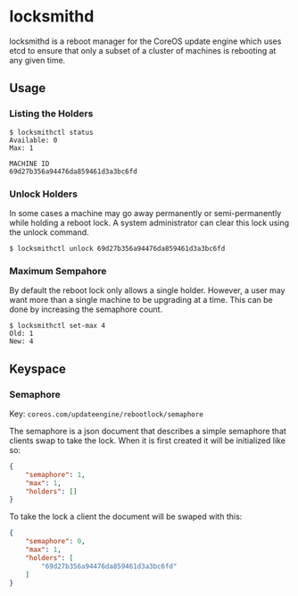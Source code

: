 # locksmithd

locksmithd is a reboot manager for the CoreOS update engine which uses
etcd to ensure that only a subset of a cluster of machines is rebooting
at any given time.

## Usage

### Listing the Holders

```
$ locksmithctl status
Available: 0
Max: 1

MACHINE ID
69d27b356a94476da859461d3a3bc6fd
```

### Unlock Holders

In some cases a machine may go away permanently or semi-permanently while
holding a reboot lock. A system administrator can clear this lock using the
unlock command.

```
$ locksmithctl unlock 69d27b356a94476da859461d3a3bc6fd
```

### Maximum Sempahore

By default the reboot lock only allows a single holder. However, a user may
want more than a single machine to be upgrading at a time. This can be done by
increasing the semaphore count.

```
$ locksmithctl set-max 4
Old: 1
New: 4
```

## Keyspace

### Semaphore

Key: `coreos.com/updateengine/rebootlock/semaphore`

The semaphore is a json document that describes a simple semaphore that clients
swap to take the lock. When it is first created it will be initialized like so:

```json
{
	"semaphore": 1,
	"max": 1,
	"holders": []
}
```

To take the lock a client the document will be swaped with this:

```json
{
	"semaphore": 0,
	"max": 1,
	"holders": [
		"69d27b356a94476da859461d3a3bc6fd"
	]
}
```
